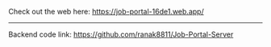 Check out the web here: https://job-portal-16de1.web.app/

---

Backend code link: https://github.com/ranak8811/Job-Portal-Server
